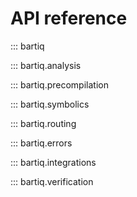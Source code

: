 # API reference

::: bartiq

::: bartiq.analysis

::: bartiq.precompilation

::: bartiq.symbolics

::: bartiq.routing

::: bartiq.errors

::: bartiq.integrations

::: bartiq.verification